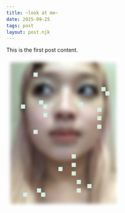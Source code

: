 ```yaml
---
title: ~look at me~
date: 2025-09-25
tags: post
layout: post.njk
---
```


This is the first post content.

<img src="/assets/images/IMG_0363_2.png" alt="hi its me" style="width: 300px;">
